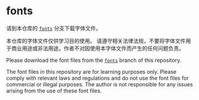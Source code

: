# fonts

请到本仓库的 [`fonts`](https://github.com/TJ-CSCCG/tongji-undergrad-thesis-typst/tree/fonts) 分支下载字体文件。

本仓库的字体文件仅供学习目的使用。 请遵守相关法律法规，不要将字体文件用于商业用途或非法用途。作者不对因使用本字体文件而产生的任何问题负责。

Please download the font files from the [`fonts`](https://github.com/TJ-CSCCG/tongji-undergrad-thesis-typst/tree/fonts) branch of this repository.

The font files in this repository are for learning purposes only. Please comply with relevant laws and regulations and do not use the font files for commercial or illegal purposes. The author is not responsible for any issues arising from the use of these font files.
